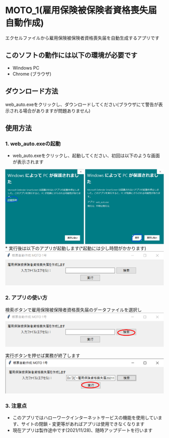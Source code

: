 # MOTO_1(雇用保険被保険者資格喪失届　自動作成)
エクセルファイルから雇用保険被保険者資格喪失届を自動生成するアプリです

## このソフトの動作には以下の環境が必要です
* Windows PC
* Chrome (ブラウザ)
## ダウンロード方法
web_auto.exeをクリックし、ダウンロードしてください(ブラウザにて警告が表示される場合がありますが問題ありません)

## 使用方法
### 1. web_auto.exeの起動
* web_auto.exeをクリックし、起動してください、初回は以下のような画面が表示されます
<img src="./img/alart.png" alt="" title="">
* 実行後は以下のアプリが起動します(*起動には少し時間がかかります)
<img src="./img/app1.png" alt="" title="">


### 2. アプリの使い方
検索ボタンで雇用保険被保険者資格喪失届のデータファイルを選択し
<img src="./img/app2.png" alt="" title="">

実行ボタンを押せば業務が終了します
<img src="./img/app3.png" alt="" title="">

### 3. 注意点
* このアプリではハローワークインターネットサービスの機能を使用しています、サイトの閉鎖・変更等があればアプリは使用できなくなります
* 現在アプリは製作途中です(2021/11/28)、随時アップデートを行います